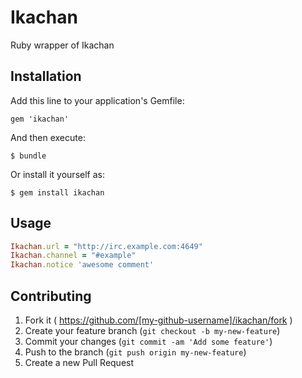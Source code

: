 # Ikachan

Ruby wrapper of Ikachan

## Installation

Add this line to your application's Gemfile:

    gem 'ikachan'

And then execute:

    $ bundle

Or install it yourself as:

    $ gem install ikachan

## Usage

```ruby
Ikachan.url = "http://irc.example.com:4649"
Ikachan.channel = "#example"
Ikachan.notice 'awesome comment'
```

## Contributing

1. Fork it ( https://github.com/[my-github-username]/ikachan/fork )
2. Create your feature branch (`git checkout -b my-new-feature`)
3. Commit your changes (`git commit -am 'Add some feature'`)
4. Push to the branch (`git push origin my-new-feature`)
5. Create a new Pull Request
